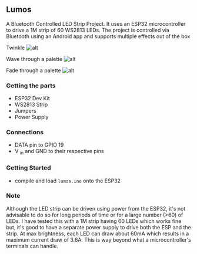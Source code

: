 ## Lumos
A Bluetooth Controlled LED Strip Project. It uses an ESP32 microcontroller to drive a 1M strip of 60 WS2813 LEDs. The project is controlled via Bluetooth using an Android app and supports multiple effects out of the box

Twinkle 
![alt](https://thumbs.gfycat.com/InnocentHighlevelInganue-small.gif)

Wave through a palette
![alt](https://thumbs.gfycat.com/CleanReasonableFrog-small.gif)

Fade through a palette
![alt](https://thumbs.gfycat.com/HappygoluckyHomelyApe-small.gif)

### Getting the parts
 - ESP32 Dev Kit
 - WS2813 Strip
 - Jumpers
 - Power Supply

### Connections
 - DATA pin to GPIO 19 
 - V <sub>in</sub> and GND to their respective pins

### Getting Started
 - compile and load `lumos.ino` onto the ESP32

### Note
Although the LED strip can be driven using power from the ESP32, it's not advisable to do so for long periods of time or for a large number (>60) of LEDs. I have tested this with a 1M strip having 60 LEDs which works fine but, it's good to have a separate power supply to drive both the ESP and the strip. At max brightness, each LED can draw about 60mA which results in a maximum current draw of 3.6A. This is way beyond what a microcontroller's terminals can handle.
